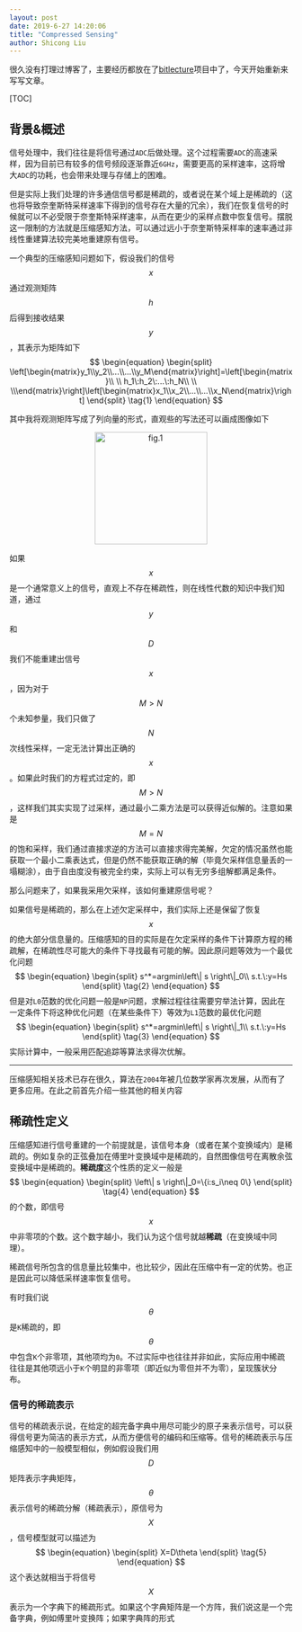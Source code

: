 ```yaml
---
layout: post
date: 2019-6-27 14:20:06
title: "Compressed Sensing"
author: Shicong Liu
---
```


<script type="text/javascript"
  src="https://cdn.mathjax.org/mathjax/latest/MathJax.js?config=TeX-AMS-MML_HTMLorMML">
</script>

很久没有打理过博客了，主要经历都放在了[bitlecture](bitlecture.github.io)项目中了，今天开始重新来写写文章。

[TOC]

## 背景&概述

信号处理中，我们往往是将信号通过`ADC`后做处理。这个过程需要`ADC`的高速采样，因为目前已有较多的信号频段逐渐靠近`6GHz`，需要更高的采样速率，这将增大`ADC`的功耗，也会带来处理与存储上的困难。

但是实际上我们处理的许多通信信号都是稀疏的，或者说在某个域上是稀疏的（这也将导致奈奎斯特采样速率下得到的信号存在大量的冗余），我们在恢复信号的时候就可以不必受限于奈奎斯特采样速率，从而在更少的采样点数中恢复信号。摆脱这一限制的方法就是压缩感知方法，可以通过远小于奈奎斯特采样率的速率通过非线性重建算法较完美地重建原有信号。

一个典型的压缩感知问题如下，假设我们的信号$$x$$通过观测矩阵$$h$$后得到接收结果$$y$$，其表示为矩阵如下
$$
\begin{equation}
\begin{split}
\left[\begin{matrix}y_1\\y_2\\...\\...\\y_M\end{matrix}\right]=\left[\begin{matrix}\\ \\ h_1\:h_2\:...\:h_N\\ \\ \\\end{matrix}\right]\left[\begin{matrix}x_1\\x_2\\...\\...\\x_N\end{matrix}\right]
\end{split}
\tag{1}
\end{equation}
$$

其中我将观测矩阵写成了列向量的形式，直观些的写法还可以画成图像如下

<div style="text-align:center"><img alt="fig.1" src="https://raw.githubusercontent.com/psycholsc/psycholsc.github.io/master/assets/cs1.png" style="display: inline-block;" width="200"/>
</div>

如果$$x$$是一个通常意义上的信号，直观上不存在稀疏性，则在线性代数的知识中我们知道，通过$$y$$和$$D$$我们不能重建出信号$$x$$，因为对于$$M>N$$个未知参量，我们只做了$$N$$次线性采样，一定无法计算出正确的$$x$$。如果此时我们的方程式过定的，即$$M>N$$，这样我们其实实现了过采样，通过最小二乘方法是可以获得近似解的。注意如果是$$M=N$$的饱和采样，我们通过直接求逆的方法可以直接求得完美解，欠定的情况虽然也能获取一个最小二乘表达式，但是仍然不能获取正确的解（毕竟欠采样信息量丢的一塌糊涂），由于自由度没有被完全约束，实际上可以有无穷多组解都满足条件。

那么问题来了，如果我采用欠采样，该如何重建原信号呢？

如果信号是稀疏的，那么在上述欠定采样中，我们实际上还是保留了恢复$$x$$的绝大部分信息量的。压缩感知的目的实际是在欠定采样的条件下计算原方程的稀疏解，在稀疏性尽可能大的条件下寻找最有可能的解。因此原问题等效为一个最优化问题
$$
\begin{equation}
\begin{split}
s^*=argmin\left\| s \right\|_0\\
s.t.\:y=Hs
\end{split}
\tag{2}
\end{equation}
$$
但是对`L0`范数的优化问题一般是`NP`问题，求解过程往往需要穷举法计算，因此在一定条件下将这种优化问题（在某些条件下）等效为`L1`范数的最优化问题
$$
\begin{equation}
\begin{split}
s^*=argmin\left\| s \right\|_1\\
s.t.\:y=Hs
\end{split}
\tag{3}
\end{equation}
$$
实际计算中，一般采用匹配追踪等算法求得次优解。

---

压缩感知相关技术已存在很久，算法在`2004`年被几位数学家再次发展，从而有了更多应用。在此之前首先介绍一些其他的相关内容

## 稀疏性定义

压缩感知进行信号重建的一个前提就是，该信号本身（或者在某个变换域内）是稀疏的。例如复杂的正弦叠加在傅里叶变换域中是稀疏的，自然图像信号在离散余弦变换域中是稀疏的。**稀疏度**这个性质的定义一般是
$$
\begin{equation}
\begin{split}
\left\| s \right\|_0=\{i:s_i\neq 0\}
\end{split}
\tag{4}
\end{equation}
$$
的个数，即信号$$x$$中非零项的个数。这个数字越小，我们认为这个信号就越**稀疏**（在变换域中同理）。

稀疏信号所包含的信息量比较集中，也比较少，因此在压缩中有一定的优势。也正是因此可以降低采样速率恢复信号。

有时我们说$$\theta $$是`K`稀疏的，即$$\theta$$中包含`K`个非零项，其他项均为`0`。不过实际中也往往并非如此，实际应用中稀疏往往是其他项远小于`K`个明显的非零项（即近似为零但并不为零），呈现簇状分布。

### 信号的稀疏表示

信号的稀疏表示说，在给定的超完备字典中用尽可能少的原子来表示信号，可以获得信号更为简洁的表示方式，从而方便信号的编码和压缩等。信号的稀疏表示与压缩感知中的一般模型相似，例如假设我们用$$D$$矩阵表示字典矩阵，$$\theta$$表示信号的稀疏分解（稀疏表示），原信号为$$X$$，信号模型就可以描述为
$$
\begin{equation}
\begin{split}
X=D\theta
\end{split}
\tag{5}
\end{equation}
$$
这个表达就相当于将信号$$X$$表示为一个字典下的稀疏形式。如果这个字典矩阵是一个方阵，我们说这是一个完备字典，例如傅里叶变换阵；如果字典阵的形式
